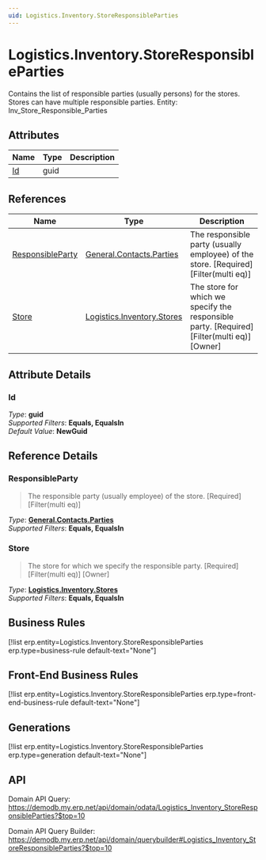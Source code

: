 ```yaml
---
uid: Logistics.Inventory.StoreResponsibleParties
---
```

# Logistics.Inventory.StoreResponsibleParties

Contains the list of responsible parties (usually persons) for the stores. Stores can have multiple responsible parties. Entity: Inv_Store_Responsible_Parties

## Attributes

| Name | Type | Description |
| ---- | ---- | --- |
| [Id](Logistics.Inventory.StoreResponsibleParties.md#id) | guid |  

## References

| Name | Type | Description |
| ---- | ---- | --- |
| [ResponsibleParty](Logistics.Inventory.StoreResponsibleParties.md#responsibleparty) | [General.Contacts.Parties](General.Contacts.Parties.md) | The responsible party (usually employee) of the store. [Required] [Filter(multi eq)] |
| [Store](Logistics.Inventory.StoreResponsibleParties.md#store) | [Logistics.Inventory.Stores](Logistics.Inventory.Stores.md) | The store for which we specify the responsible party. [Required] [Filter(multi eq)] [Owner] |


## Attribute Details

### Id

_Type_: **guid**  
_Supported Filters_: **Equals, EqualsIn**  
_Default Value_: **NewGuid**  


## Reference Details

### ResponsibleParty

> The responsible party (usually employee) of the store. [Required] [Filter(multi eq)]

_Type_: **[General.Contacts.Parties](General.Contacts.Parties.md)**  
_Supported Filters_: **Equals, EqualsIn**  

### Store

> The store for which we specify the responsible party. [Required] [Filter(multi eq)] [Owner]

_Type_: **[Logistics.Inventory.Stores](Logistics.Inventory.Stores.md)**  
_Supported Filters_: **Equals, EqualsIn**  



## Business Rules

[!list erp.entity=Logistics.Inventory.StoreResponsibleParties erp.type=business-rule default-text="None"]

## Front-End Business Rules

[!list erp.entity=Logistics.Inventory.StoreResponsibleParties erp.type=front-end-business-rule default-text="None"]

## Generations

[!list erp.entity=Logistics.Inventory.StoreResponsibleParties erp.type=generation default-text="None"]

## API

Domain API Query:
<https://demodb.my.erp.net/api/domain/odata/Logistics_Inventory_StoreResponsibleParties?$top=10>

Domain API Query Builder:
<https://demodb.my.erp.net/api/domain/querybuilder#Logistics_Inventory_StoreResponsibleParties?$top=10>

